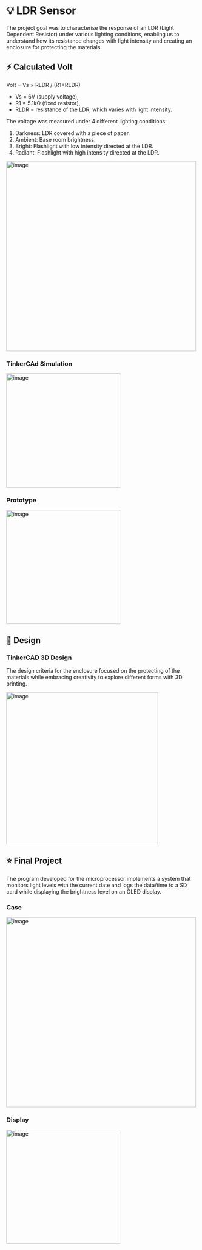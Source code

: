 # 💡 LDR Sensor

The project goal was to characterise the response of an LDR (Light Dependent Resistor) under various lighting conditions, enabling us to understand how its resistance changes with light intensity and creating an enclosure for protecting the materials.


## ⚡️ Calculated Volt 

Volt = Vs × RLDR / (R1+RLDR) 

-	Vs = 6V (supply voltage),
-	R1 = 5.1kΩ (fixed resistor),
-	RLDR = resistance of the LDR, which varies with light intensity.

The voltage was measured under 4 different lighting conditions:

1.	Darkness: LDR covered with a piece of paper.
2.	Ambient: Base room brightness.
3.  Bright: Flashlight with low intensity directed at the LDR.
5.  Radiant: Flashlight with high intensity directed at the LDR.

<img width="500" alt="image" src="https://github.com/user-attachments/assets/4a266dfe-6b0a-43ca-b23e-6f66a58d3d28">

### TinkerCAd Simulation 

<img width="300" alt="image" src="https://github.com/user-attachments/assets/dd763c85-3d5f-41c5-b43d-04fbc842bb26">

### Prototype 

<img width="300" alt="image" src="https://github.com/user-attachments/assets/3869404c-f0fa-40eb-a2fb-b1223023e292">

## 🎨 Design 

### TinkerCAD 3D Design 

The design criteria for the enclosure focused on the protecting of the materials while embracing creativity to explore different forms with 3D printing. 

<img width="400" alt="image" src="https://github.com/user-attachments/assets/7b421c4d-664d-4364-9f01-23072cdaeb0c">

## ⭐️ Final Project

The program developed for the microprocessor implements a system that monitors light levels with the current date and logs the data/time to a SD card while displaying the brightness level on an OLED display.

### Case
<img width="500" alt="image" src="https://github.com/user-attachments/assets/cea2c0cd-a995-47f2-8432-b1d82dfd41e2">

### Display
<img width="300" alt="image" src="https://github.com/user-attachments/assets/cf8be1f2-dc1a-4c62-8263-5ed7abb57ed4">






